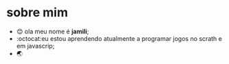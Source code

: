 # sobre mim
- :blush: ola meu nome é **jamili**;
- :octocat:eu estou aprendendo atualmente a programar jogos no scrath e em javascrip; 
- :earth_asia:
